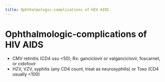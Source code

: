 ```yaml
---
title: Ophthalmologic-complications of HIV AIDS
---
```

# Ophthalmologic-complications of HIV AIDS


* CMV retinitis (CD4 usu <50); Rx: ganciclovir or valganciclovir, foscarnet, or cidofovir
* HZV, VZV, syphilis (any CD4 count, treat as neurosyphilis) or Toxo (CD4 usually <100)
